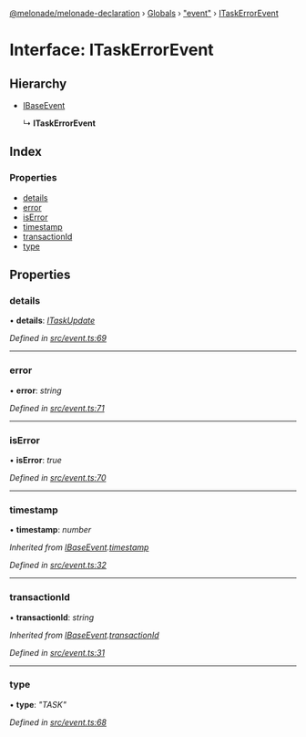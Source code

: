 [@melonade/melonade-declaration](../README.md) › [Globals](../globals.md) › ["event"](../modules/_event_.md) › [ITaskErrorEvent](_event_.itaskerrorevent.md)

# Interface: ITaskErrorEvent

## Hierarchy

* [IBaseEvent](_event_.ibaseevent.md)

  ↳ **ITaskErrorEvent**

## Index

### Properties

* [details](_event_.itaskerrorevent.md#details)
* [error](_event_.itaskerrorevent.md#error)
* [isError](_event_.itaskerrorevent.md#iserror)
* [timestamp](_event_.itaskerrorevent.md#timestamp)
* [transactionId](_event_.itaskerrorevent.md#transactionid)
* [type](_event_.itaskerrorevent.md#type)

## Properties

###  details

• **details**: *[ITaskUpdate](_event_.itaskupdate.md)*

*Defined in [src/event.ts:69](https://github.com/devit-tel/melonade-declaration/blob/2273da1/src/event.ts#L69)*

___

###  error

• **error**: *string*

*Defined in [src/event.ts:71](https://github.com/devit-tel/melonade-declaration/blob/2273da1/src/event.ts#L71)*

___

###  isError

• **isError**: *true*

*Defined in [src/event.ts:70](https://github.com/devit-tel/melonade-declaration/blob/2273da1/src/event.ts#L70)*

___

###  timestamp

• **timestamp**: *number*

*Inherited from [IBaseEvent](_event_.ibaseevent.md).[timestamp](_event_.ibaseevent.md#timestamp)*

*Defined in [src/event.ts:32](https://github.com/devit-tel/melonade-declaration/blob/2273da1/src/event.ts#L32)*

___

###  transactionId

• **transactionId**: *string*

*Inherited from [IBaseEvent](_event_.ibaseevent.md).[transactionId](_event_.ibaseevent.md#transactionid)*

*Defined in [src/event.ts:31](https://github.com/devit-tel/melonade-declaration/blob/2273da1/src/event.ts#L31)*

___

###  type

• **type**: *"TASK"*

*Defined in [src/event.ts:68](https://github.com/devit-tel/melonade-declaration/blob/2273da1/src/event.ts#L68)*
